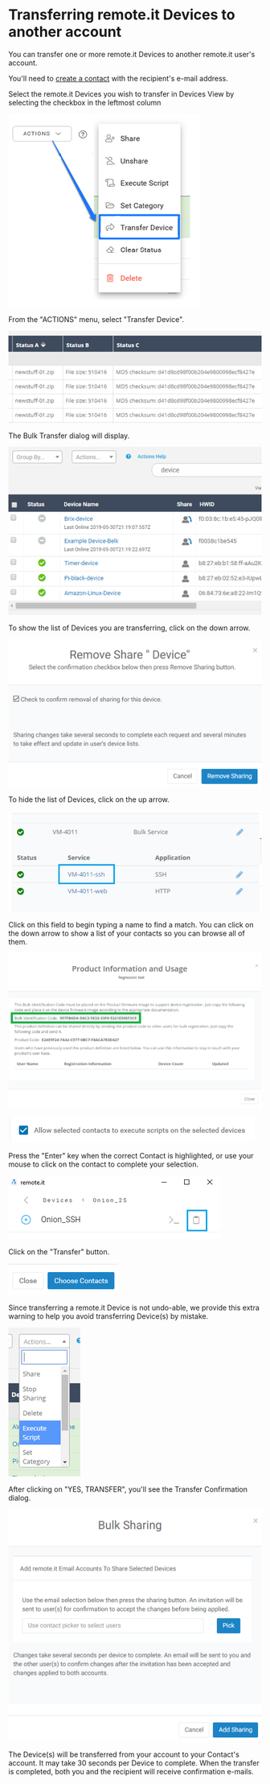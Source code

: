 # Transferring remote.it Devices to another account

You can transfer one or more remote.it Devices to another remote.it user's account.

You'll need to [create a contact](managing-contacts/create-a-contact.md) with the recipient's e-mail address.

Select the remote.it Devices you wish to transfer in Devices View by selecting the checkbox in the leftmost column

![](../.gitbook/assets/image%20%28224%29.png)

From the "ACTIONS" menu, select "Transfer Device".

![](../.gitbook/assets/image%20%28237%29.png)

The Bulk Transfer dialog will display.  

![](../.gitbook/assets/image%20%2817%29.png)

To show the list of Devices you are transferring, click on the down arrow.

![](../.gitbook/assets/image%20%28215%29.png)

To hide the list of Devices, click on the up arrow.

![](../.gitbook/assets/image%20%28290%29.png)

Click on this field to begin typing a name to find a match.  You can click on the down arrow to show a list of your contacts so you can browse all of them.

![](../.gitbook/assets/image%20%28174%29.png)

![](../.gitbook/assets/image%20%2899%29.png)

Press the "Enter" key when the correct Contact is highlighted, or use your mouse to click on the contact to complete your selection.

![](../.gitbook/assets/image%20%28353%29.png)

Click on the "Transfer" button.

![](../.gitbook/assets/image%20%28315%29.png)

Since transferring a remote.it Device is not undo-able, we provide this extra warning to help you avoid transferring Device\(s\) by mistake.

![](../.gitbook/assets/image%20%28120%29.png)

After clicking on "YES, TRANSFER", you'll see the Transfer Confirmation dialog.

![](../.gitbook/assets/image%20%28253%29.png)

The Device\(s\) will be transferred from your account to your Contact's account.  It may take 30 seconds per Device to complete.  When the transfer is completed, both you and the recipient will receive confirmation e-mails.

